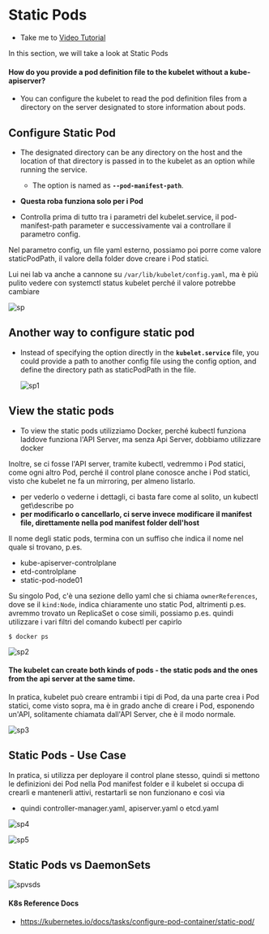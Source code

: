# Static Pods 
  - Take me to [Video Tutorial](https://kodekloud.com/topic/static-pods/)
  
In this section, we will take a look at Static Pods

#### How do you provide a pod definition file to the kubelet without a kube-apiserver?
- You can configure the kubelet to read the pod definition files from a directory on the server designated to store 
information about pods.

## Configure Static Pod
- The designated directory can be any directory on the host and the location of that directory is passed in to the 
kubelet as an option while running the service. 
  - The option is named as **`--pod-manifest-path`**.
- **Questa roba funziona solo per i Pod**

- Controlla prima di tutto tra i parametri del kubelet.service, il pod-manifest-path parameter e successivamente
vai a controllare il parametro config.

Nel parametro config, un file yaml esterno, possiamo poi porre come valore staticPodPath, il valore della folder
dove creare i Pod statici.

Lui nei lab va anche a cannone su `/var/lib/kubelet/config.yaml`, ma è più pulito vedere con systemctl status kubelet 
perché il valore potrebbe cambiare
  
  ![sp](../../images/sp.PNG)
  
## Another way to configure static pod 
- Instead of specifying the option directly in the **`kubelet.service`** file, you could provide a path to another 
config file using the config option, and define the directory path as staticPodPath in the file.

  ![sp1](../../images/sp1.PNG)

## View the static pods
- To view the static pods utilizziamo Docker, perché kubectl funziona laddove funziona l'API Server, ma senza 
Api Server, dobbiamo utilizzare docker

Inoltre, se ci fosse l'API server, tramite kubectl, vedremmo i Pod statici, come ogni altro Pod,
perché il control plane conosce anche i Pod statici, visto che kubelet ne fa un mirroring, per almeno listarlo.
  - per vederlo o vederne i dettagli, ci basta fare come al solito, un kubectl get\describe po
  - **per modificarlo o cancellarlo, ci serve invece modificare il manifest file, direttamente nella pod manifest folder
dell'host**

Il nome degli static pods, termina con un suffiso che indica il nome nel quale si trovano, p.es. 
- kube-apiserver-controlplane
- etd-controlplane
- static-pod-node01

Su singolo Pod, c'è una sezione dello yaml che si chiama `ownerReferences`, dove se il `kind:Node`, indica chiaramente
uno static Pod, altrimenti p.es. avremmo trovato un ReplicaSet o cose simili, possiamo p.es. quindi utilizzare i 
vari filtri del comando kubectl per capirlo

  ```
  $ docker ps
  ```
  ![sp2](../../images/sp2.PNG)

#### The kubelet can create both kinds of pods - the static pods and the ones from the api server at the same time.

In pratica, kubelet può creare entrambi i tipi di Pod, da una parte crea i Pod statici, come visto sopra, ma è in grado
anche di creare i Pod, esponendo un'API, solitamente chiamata dall'API Server, che è il modo normale.

  ![sp3](../../images/sp3.PNG)

## Static Pods - Use Case

In pratica, si utilizza per deployare il control plane stesso, quindi si mettono le definizioni dei Pod nella Pod manifest 
folder e il kubelet si occupa di crearli e mantenerli attivi, restartarli se non funzionano e così via
 - quindi controller-manager.yaml, apiserver.yaml o etcd.yaml

  ![sp4](../../images/sp4.PNG)
  
  ![sp5](../../images/sp5.PNG)
  
## Static Pods vs DaemonSets

   ![spvsds](../../images/spvsds.PNG)
  

#### K8s Reference Docs
- https://kubernetes.io/docs/tasks/configure-pod-container/static-pod/
